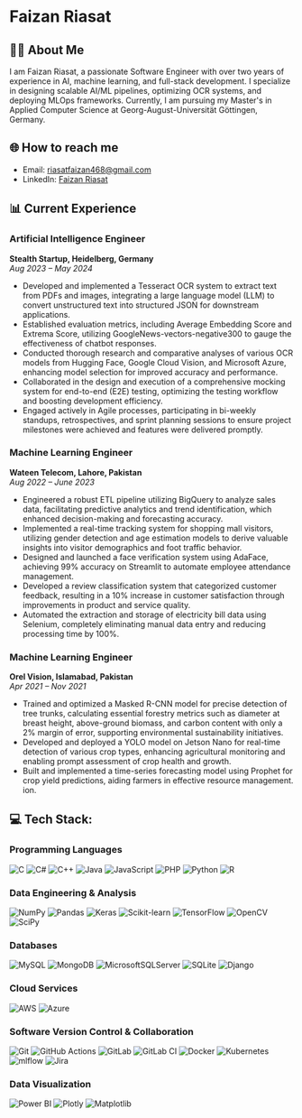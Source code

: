 # Faizan Riasat

## 👨‍💻 About Me
I am Faizan Riasat, a passionate Software Engineer with over two years of experience in AI, machine learning, and full-stack development. I specialize in designing scalable AI/ML pipelines, optimizing OCR systems, and deploying MLOps frameworks. Currently, I am pursuing my Master's in Applied Computer Science at Georg-August-Universität Göttingen, Germany.

## 🌐 How to reach me
- Email: [riasatfaizan468@gmail.com](mailto:riasatfaizan468@gmail.com)  
- LinkedIn: [Faizan Riasat](https://www.linkedin.com/in/faizan-riasat-36a08b175)


## 📊 Current Experience

### Artificial Intelligence Engineer  
**Stealth Startup, Heidelberg, Germany**  
*Aug 2023 – May 2024*  
- Developed and implemented a Tesseract OCR system to extract text from PDFs and images, integrating a large language model (LLM) to convert unstructured text into structured JSON for downstream applications.
- Established evaluation metrics, including Average Embedding Score and Extrema Score, utilizing GoogleNews-vectors-negative300 to gauge the effectiveness of chatbot responses.
- Conducted thorough research and comparative analyses of various OCR models from Hugging Face, Google Cloud Vision, and Microsoft Azure, enhancing model selection for improved accuracy and performance.
- Collaborated in the design and execution of a comprehensive mocking system for end-to-end (E2E) testing, optimizing the testing workflow and boosting development efficiency.
- Engaged actively in Agile processes, participating in bi-weekly standups, retrospectives, and sprint planning sessions to ensure project milestones were achieved and features were delivered promptly.

### Machine Learning Engineer  
**Wateen Telecom, Lahore, Pakistan**  
*Aug 2022 – June 2023*  
- Engineered a robust ETL pipeline utilizing BigQuery to analyze sales data, facilitating predictive analytics and trend identification, which enhanced decision-making and forecasting accuracy.
- Implemented a real-time tracking system for shopping mall visitors, utilizing gender detection and age estimation models to derive valuable insights into visitor demographics and foot traffic behavior.
- Designed and launched a face verification system using AdaFace, achieving 99% accuracy on Streamlit to automate employee attendance management.
- Developed a review classification system that categorized customer feedback, resulting in a 10% increase in customer satisfaction through improvements in product and service quality.
- Automated the extraction and storage of electricity bill data using Selenium, completely eliminating manual data entry and reducing processing time by 100%.

### Machine Learning Engineer  
**Orel Vision, Islamabad, Pakistan**  
*Apr 2021 – Nov 2021*  
- Trained and optimized a Masked R-CNN model for precise detection of tree trunks, calculating essential forestry metrics such as diameter at breast height, above-ground biomass, and carbon content with only a 2% margin of error, supporting environmental sustainability initiatives.
- Developed and deployed a YOLO model on Jetson Nano for real-time detection of various crop types, enhancing agricultural monitoring and enabling prompt assessment of crop health and growth.
- Built and implemented a time-series forecasting model using Prophet for crop yield predictions, aiding farmers in effective resource management.
ion.

##  💻 Tech Stack:

### Programming Languages
![C](https://img.shields.io/badge/c-%2300599C.svg?style=for-the-badge&logo=c&logoColor=white) 
![C#](https://img.shields.io/badge/c%23-%23239120.svg?style=for-the-badge&logo=csharp&logoColor=white) 
![C++](https://img.shields.io/badge/c++-%2300599C.svg?style=for-the-badge&logo=c%2B%2B&logoColor=white) 
![Java](https://img.shields.io/badge/java-%23ED8B00.svg?style=for-the-badge&logo=openjdk&logoColor=white) 
![JavaScript](https://img.shields.io/badge/javascript-%23323330.svg?style=for-the-badge&logo=javascript&logoColor=%23F7DF1E) 
![PHP](https://img.shields.io/badge/php-%73777BB4.svg?style=for-the-badge&logo=php&logoColor=white) 
![Python](https://img.shields.io/badge/python-3670A0?style=for-the-badge&logo=python&logoColor=ffdd54) 
![R](https://img.shields.io/badge/r-%23276DC3.svg?style=for-the-badge&logo=r&logoColor=white)



### Data Engineering & Analysis
![NumPy](https://img.shields.io/badge/numpy-%23013243.svg?style=for-the-badge&logo=numpy&logoColor=white) 
![Pandas](https://img.shields.io/badge/pandas-%23150458.svg?style=for-the-badge&logo=pandas&logoColor=white) 
![Keras](https://img.shields.io/badge/Keras-%23D00000.svg?style=for-the-badge&logo=Keras&logoColor=white) 
![Scikit-learn](https://img.shields.io/badge/scikit--learn-%23F7931E.svg?style=for-the-badge&logo=scikit-learn&logoColor=white) 
![TensorFlow](https://img.shields.io/badge/TensorFlow-%23FF6F00.svg?style=for-the-badge&logo=TensorFlow&logoColor=white) 
![OpenCV](https://img.shields.io/badge/opencv-%23white.svg?style=for-the-badge&logo=opencv&logoColor=white) 
![SciPy](https://img.shields.io/badge/SciPy-%230C55A5.svg?style=for-the-badge&logo=scipy&logoColor=%white) 

### Databases
![MySQL](https://img.shields.io/badge/mysql-4479A1.svg?style=for-the-badge&logo=mysql&logoColor=white) 
![MongoDB](https://img.shields.io/badge/MongoDB-%234ea94b.svg?style=for-the-badge&logo=mongodb&logoColor=white) 
![MicrosoftSQLServer](https://img.shields.io/badge/Microsoft%20SQL%20Server-CC2927?style=for-the-badge&logo=microsoft%20sql%20server&logoColor=white) 
![SQLite](https://img.shields.io/badge/sqlite-%2307405e.svg?style=for-the-badge&logo=sqlite&logoColor=white) 
![Django](https://img.shields.io/badge/django-%23092E20.svg?style=for-the-badge&logo=django&logoColor=white) 

### Cloud Services
![AWS](https://img.shields.io/badge/AWS-%23FF9900.svg?style=for-the-badge&logo=amazon-aws&logoColor=white) 
![Azure](https://img.shields.io/badge/azure-%230072C6.svg?style=for-the-badge&logo=microsoftazure&logoColor=white) 

### Software Version Control & Collaboration
![Git](https://img.shields.io/badge/git-%23F05033.svg?style=for-the-badge&logo=git&logoColor=white) 
![GitHub Actions](https://img.shields.io/badge/github%20actions-%232671E5.svg?style=for-the-badge&logo=githubactions&logoColor=white) 
![GitLab](https://img.shields.io/badge/gitlab-%23181717.svg?style=for-the-badge&logo=gitlab&logoColor=white) 
![GitLab CI](https://img.shields.io/badge/gitlab%20CI-%23181717.svg?style=for-the-badge&logo=gitlab&logoColor=white) 
![Docker](https://img.shields.io/badge/docker-%230db7ed.svg?style=for-the-badge&logo=docker&logoColor=white)
![Kubernetes](https://img.shields.io/badge/kubernetes-%23326ce5.svg?style=for-the-badge&logo=kubernetes&logoColor=white)
![mlflow](https://img.shields.io/badge/mlflow-%23d9ead3.svg?style=for-the-badge&logo=numpy&logoColor=blue) 
![Jira](https://img.shields.io/badge/jira-%230A0FFF.svg?style=for-the-badge&logo=jira&logoColor=white)

### Data Visualization
![Power BI](https://img.shields.io/badge/power_bi-F2C811?style=for-the-badge&logo=powerbi&logoColor=black) 
![Plotly](https://img.shields.io/badge/Plotly-%233F4F75.svg?style=for-the-badge&logo=plotly&logoColor=white) 
![Matplotlib](https://img.shields.io/badge/Matplotlib-%23ffffff.svg?style=for-the-badge&logo=Matplotlib&logoColor=black)

